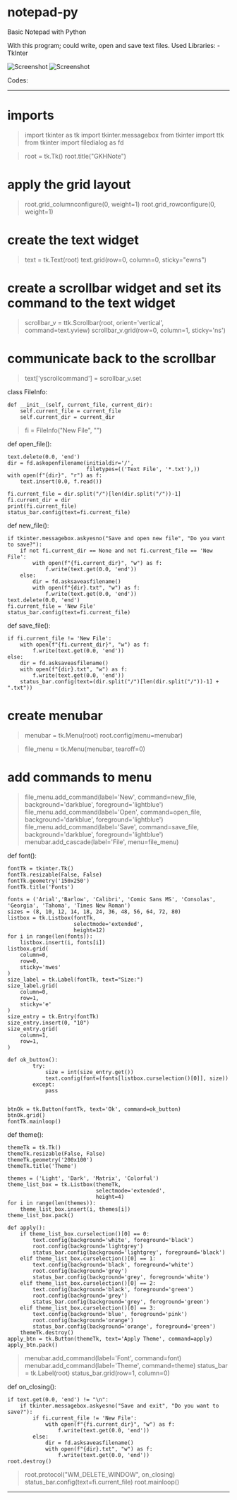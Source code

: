 # notepad-py
Basic Notepad with Python

With this program; could write, open and save text files.
Used Libraries:
-TkInter

![Screenshot](notepad_ss.png)
![Screenshot](notepad_theme_ss.png)

Codes:
***********************************************************************************************************************************************************************

# imports
> import tkinter as tk
> import tkinter.messagebox
> from tkinter import ttk
> from tkinter import filedialog as fd

> root = tk.Tk()
> root.title("GKHNote")

# apply the grid layout

> root.grid_columnconfigure(0, weight=1)
> root.grid_rowconfigure(0, weight=1)

# create the text widget

> text = tk.Text(root)
> text.grid(row=0, column=0, sticky="ewns")

# create a scrollbar widget and set its command to the text widget

> scrollbar_v = ttk.Scrollbar(root, orient='vertical', command=text.yview)
> scrollbar_v.grid(row=0, column=1, sticky='ns')

#  communicate back to the scrollbar

> text['yscrollcommand'] = scrollbar_v.set


class FileInfo:

    def __init__(self, current_file, current_dir):
        self.current_file = current_file
        self.current_dir = current_dir


> fi = FileInfo("New File", "")


def open_file():

    text.delete(0.0, 'end')
    dir = fd.askopenfilename(initialdir='/',
                             filetypes=(('Text File', '*.txt'),))
    with open(f"{dir}", "r") as f:
        text.insert(0.0, f.read())

    fi.current_file = dir.split("/")[len(dir.split("/"))-1]
    fi.current_dir = dir
    print(fi.current_file)
    status_bar.config(text=fi.current_file)


def new_file():

    if tkinter.messagebox.askyesno("Save and open new file", "Do you want to save?"):
        if not fi.current_dir == None and not fi.current_file == 'New File':
            with open(f"{fi.current_dir}", "w") as f:
                f.write(text.get(0.0, 'end'))
        else:
            dir = fd.asksaveasfilename()
            with open(f"{dir}.txt", "w") as f:
                f.write(text.get(0.0, 'end'))
    text.delete(0.0, 'end')
    fi.current_file = 'New File'
    status_bar.config(text=fi.current_file)

def save_file():

    if fi.current_file != 'New File':
        with open(f"{fi.current_dir}", "w") as f:
            f.write(text.get(0.0, 'end'))
    else:
        dir = fd.asksaveasfilename()
        with open(f"{dir}.txt", "w") as f:
            f.write(text.get(0.0, 'end'))
        status_bar.config(text=(dir.split("/")[len(dir.split("/"))-1] + ".txt"))


# create menubar

> menubar = tk.Menu(root)
> root.config(menu=menubar)

> file_menu = tk.Menu(menubar, tearoff=0)

# add commands to menu

> file_menu.add_command(label='New', command=new_file, background='darkblue', foreground='lightblue')
> file_menu.add_command(label='Open', command=open_file, background='darkblue', foreground='lightblue')
> file_menu.add_command(label='Save', command=save_file, background='darkblue', foreground='lightblue')
> menubar.add_cascade(label='File', menu=file_menu)

def font():

    fontTk = tkinter.Tk()
    fontTk.resizable(False, False)
    fontTk.geometry('150x250')
    fontTk.title('Fonts')

    fonts = ('Arial','Barlow', 'Calibri', 'Comic Sans MS', 'Consolas', 'Georgia', 'Tahoma', 'Times New Roman')
    sizes = (8, 10, 12, 14, 18, 24, 36, 48, 56, 64, 72, 80)
    listbox = tk.Listbox(fontTk,
                         selectmode='extended',
                         height=12)
    for i in range(len(fonts)):
        listbox.insert(i, fonts[i])
    listbox.grid(
        column=0,
        row=0,
        sticky='nwes'
    )
    size_label = tk.Label(fontTk, text="Size:")
    size_label.grid(
        column=0,
        row=1,
        sticky='e'
    )
    size_entry = tk.Entry(fontTk)
    size_entry.insert(0, "10")
    size_entry.grid(
        column=1,
        row=1,
    )

    def ok_button():
            try:
                size = int(size_entry.get())
                text.config(font=(fonts[listbox.curselection()[0]], size))
            except:
                pass


    btnOk = tk.Button(fontTk, text='Ok', command=ok_button)
    btnOk.grid()
    fontTk.mainloop()


def theme():

    themeTk = tk.Tk()
    themeTk.resizable(False, False)
    themeTk.geometry('200x100')
    themeTk.title('Theme')

    themes = ('Light', 'Dark', 'Matrix', 'Colorful')
    theme_list_box = tk.Listbox(themeTk,
                                selectmode='extended',
                                height=4)
    for i in range(len(themes)):
        theme_list_box.insert(i, themes[i])
    theme_list_box.pack()

    def apply():
        if theme_list_box.curselection()[0] == 0:
            text.config(background='white', foreground='black')
            root.config(background='lightgrey')
            status_bar.config(background='lightgrey', foreground='black')
        elif theme_list_box.curselection()[0] == 1:
            text.config(background='black', foreground='white')
            root.config(background='grey')
            status_bar.config(background='grey', foreground='white')
        elif theme_list_box.curselection()[0] == 2:
            text.config(background='black', foreground='green')
            root.config(background='grey')
            status_bar.config(background='grey', foreground='green')
        elif theme_list_box.curselection()[0] == 3:
            text.config(background='blue', foreground='pink')
            root.config(background='orange')
            status_bar.config(background='orange', foreground='green')
        themeTk.destroy()
    apply_btn = tk.Button(themeTk, text='Apply Theme', command=apply)
    apply_btn.pack()


> menubar.add_command(label='Font', command=font)
> menubar.add_command(label='Theme', command=theme)
> status_bar = tk.Label(root)
> status_bar.grid(row=1, column=0)

def on_closing():

    if text.get(0.0, 'end') != "\n":
        if tkinter.messagebox.askyesno("Save and exit", "Do you want to save?"):
            if fi.current_file != 'New File':
                with open(f"{fi.current_dir}", "w") as f:
                    f.write(text.get(0.0, 'end'))
            else:
                dir = fd.asksaveasfilename()
                with open(f"{dir}.txt", "w") as f:
                    f.write(text.get(0.0, 'end'))
    root.destroy()
> root.protocol("WM_DELETE_WINDOW", on_closing)
> status_bar.config(text=fi.current_file)
> root.mainloop()

***********************************************************************************************************************************************************************
